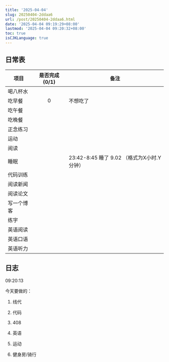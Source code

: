 ```yaml
---
title: '2025-04-04'
slug: 20250404-2ddaa6
url: /post/20250404-2ddaa6.html
date: '2025-04-04 09:19:29+08:00'
lastmod: '2025-04-04 09:20:32+08:00'
toc: true
isCJKLanguage: true
---
```






## 日常表

|项目|是否完成(0/1)|备注|
| ------------| :-------------: | --------------------------------------------|
|喝八杯水|||
|吃早餐|0|不想吃了|
|吃午餐|||
|吃晚餐|||
|正念练习|||
|运动|||
|阅读|||
|睡眠||23:42-8:45 睡了 9.02 （格式为X小时.Y分钟）|
|代码训练|||
|阅读新闻|||
|阅读论文|||
|写一个博客|||
|练字|||
|英语阅读|||
|英语口语|||
|英语听力|||

## 日志

09:20:13

今天要做的：

1. 线代

2. 代码

3. 408

4. 英语
5. 运动
6. 健身房/骑行
